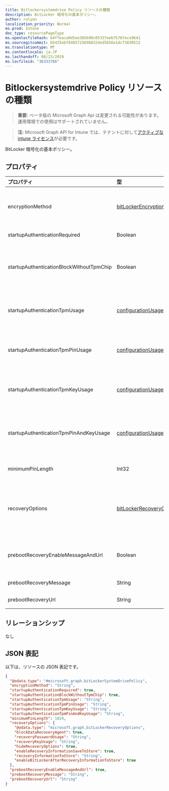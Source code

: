 ```yaml
---
title: Bitlockersystemdrive Policy リソースの種類
description: BitLocker 暗号化の基本ポリシー。
author: rolyon
localization_priority: Normal
ms.prod: Intune
doc_type: resourcePageType
ms.openlocfilehash: b4ffeaca0d5ee305690c05337eeb75787ece9641
ms.sourcegitcommit: b5425ebf648572569b032ded5b56e1dcf3830515
ms.translationtype: MT
ms.contentlocale: ja-JP
ms.lasthandoff: 08/13/2019
ms.locfileid: "36333766"
---
```

# <a name="bitlockersystemdrivepolicy-resource-type"></a>Bitlockersystemdrive Policy リソースの種類

> **重要:** ベータ版の Microsoft Graph Api は変更される可能性があります。運用環境での使用はサポートされていません。

> **注:** Microsoft Graph API for Intune では、テナントに対して[アクティブな intune ライセンス](https://go.microsoft.com/fwlink/?linkid=839381)が必要です。

BitLocker 暗号化の基本ポリシー。

## <a name="properties"></a>プロパティ
|プロパティ|型|説明|
|:---|:---|:---|
|encryptionMethod|[bitLockerEncryptionMethod](../resources/intune-deviceconfig-bitlockerencryptionmethod.md)|オペレーティングシステムドライブの暗号化方法を選択します。 使用可能な値は、`aesCbc128`、`aesCbc256`、`xtsAes128`、`xtsAes256` です。|
|startupAuthenticationRequired|Boolean|起動時に追加の認証を要求します。|
|startupAuthenticationBlockWithoutTpmChip|Boolean|互換性のある TPM を使用せずに BitLocker を許可するかどうかを示します (パスワードまたは USB フラッシュドライブのスタートアップキーが必要です)。|
|startupAuthenticationTpmUsage|[configurationUsage](../resources/intune-deviceconfig-configurationusage.md)|TPM のスタートアップが許可されているかどうか、または要求/禁止を示します。 可能な値は、`blocked`、`required`、`allowed` です。|
|startupAuthenticationTpmPinUsage|[configurationUsage](../resources/intune-deviceconfig-configurationusage.md)|TPM スタートアップ pin が許可されているかどうか、または許可/禁止を示します。 可能な値は、`blocked`、`required`、`allowed` です。|
|startupAuthenticationTpmKeyUsage|[configurationUsage](../resources/intune-deviceconfig-configurationusage.md)|TPM スタートアップキーが許可されているかどうか、または必要/不許可かを示します。 可能な値は、`blocked`、`required`、`allowed` です。|
|startupAuthenticationTpmPinAndKeyUsage|[configurationUsage](../resources/intune-deviceconfig-configurationusage.md)|TPM スタートアップ pin キーとキーが許可されているかどうか、または許可/不許可かを示します。 可能な値は、`blocked`、`required`、`allowed` です。|
|minimumPinLength|Int32|スタートアップ pin の最小の長さを示します。 有効な値は4から20までです|
|recoveryOptions|[bitLockerRecoveryOptions](../resources/intune-deviceconfig-bitlockerrecoveryoptions.md)|必要なスタートアップキー情報がない場合に BitLocker で暗号化されたオペレーティングシステムドライブを回復できるようにします。 このポリシー設定は、BitLocker を有効にしたときに適用されます。|
|prebootRecoveryEnableMessageAndUrl|Boolean|ブート前の回復メッセージと Url を有効にします。 RequireStartupAuthentication が false の場合、この値は影響を与えません。|
|prebootRecoveryMessage|String|カスタムの回復メッセージを定義します。|
|prebootRecoveryUrl|String|カスタムの回復 URL を定義します。|

## <a name="relationships"></a>リレーションシップ
なし

## <a name="json-representation"></a>JSON 表記
以下は、リソースの JSON 表記です。
<!-- {
  "blockType": "resource",
  "@odata.type": "microsoft.graph.bitLockerSystemDrivePolicy"
}
-->
``` json
{
  "@odata.type": "#microsoft.graph.bitLockerSystemDrivePolicy",
  "encryptionMethod": "String",
  "startupAuthenticationRequired": true,
  "startupAuthenticationBlockWithoutTpmChip": true,
  "startupAuthenticationTpmUsage": "String",
  "startupAuthenticationTpmPinUsage": "String",
  "startupAuthenticationTpmKeyUsage": "String",
  "startupAuthenticationTpmPinAndKeyUsage": "String",
  "minimumPinLength": 1024,
  "recoveryOptions": {
    "@odata.type": "microsoft.graph.bitLockerRecoveryOptions",
    "blockDataRecoveryAgent": true,
    "recoveryPasswordUsage": "String",
    "recoveryKeyUsage": "String",
    "hideRecoveryOptions": true,
    "enableRecoveryInformationSaveToStore": true,
    "recoveryInformationToStore": "String",
    "enableBitLockerAfterRecoveryInformationToStore": true
  },
  "prebootRecoveryEnableMessageAndUrl": true,
  "prebootRecoveryMessage": "String",
  "prebootRecoveryUrl": "String"
}
```




